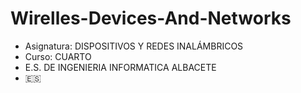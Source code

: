# Wirelles-Devices-And-Networks

* Asignatura: DISPOSITIVOS Y REDES INALÁMBRICOS
* Curso: CUARTO
* E.S. DE INGENIERIA INFORMATICA ALBACETE
* :es:
